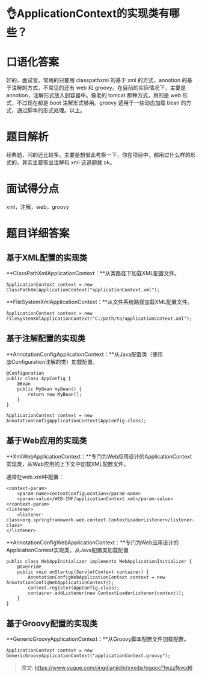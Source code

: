# 👌ApplicationContext的实现类有哪些？

# 口语化答案
好的，面试官。常用的只要用 classpathxml 的基于 xml 的方式，annotion 的基于注解的方式，不常见的还有 web 和 groovy。在目前的实际情况下，主要是 annotion，注解形式放入到容器中。像老的 tomcat 那种方式，用的是 web 形式，不过现在都是 boot 注解形式够用。groovy 适用于一些动态加载 bean 的方式，通过脚本的形式处理。以上。

# 题目解析
经典题，问的还比较多，主要是想借此考察一下，你在项目中，都用过什么样的形式的。其实主要答出注解和 xml 这道题就 ok。

# 面试得分点
xml，注解，web，groovy

# 题目详细答案
## 基于XML配置的实现类
**ClassPathXmlApplicationContext：**从类路径下加载XML配置文件。

```plain
ApplicationContext context = new ClassPathXmlApplicationContext("applicationContext.xml");
```

**FileSystemXmlApplicationContext：**从文件系统路径加载XML配置文件。

```plain
ApplicationContext context = new FileSystemXmlApplicationContext("C:/path/to/applicationContext.xml");
```

## 基于注解配置的实现类
**AnnotationConfigApplicationContext：**从Java配置类（使用@Configuration注解的类）加载配置。

```plain
@Configuration
public class AppConfig {
    @Bean
    public MyBean myBean() {
        return new MyBean();
    }
}

ApplicationContext context = new AnnotationConfigApplicationContext(AppConfig.class);
```

## 基于Web应用的实现类
**XmlWebApplicationContext：**专门为Web应用设计的ApplicationContext实现类，从Web应用的上下文中加载XML配置文件。

通常在web.xml中配置：

```plain
<context-param>
    <param-name>contextConfigLocation</param-name>
    <param-value>/WEB-INF/applicationContext.xml</param-value>
</context-param>
<listener>
    <listener-class>org.springframework.web.context.ContextLoaderListener</listener-class>
</listener>
```

**AnnotationConfigWebApplicationContext：**专门为Web应用设计的ApplicationContext实现类，从Java配置类加载配置

```plain
public class WebAppInitializer implements WebApplicationInitializer {
    @Override
    public void onStartup(ServletContext container) {
        AnnotationConfigWebApplicationContext context = new AnnotationConfigWebApplicationContext();
        context.register(AppConfig.class);
        container.addListener(new ContextLoaderListener(context));
    }
}
```

## 基于Groovy配置的实现类
**GenericGroovyApplicationContext：**从Groovy脚本配置文件加载配置。

```plain
ApplicationContext context = new GenericGroovyApplicationContext("applicationContext.groovy");
```





> 原文: <https://www.yuque.com/jingdianjichi/xyxdsi/ogqocf1wzzfkvcd6>